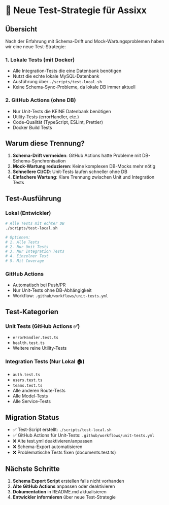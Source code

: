# 🎯 Neue Test-Strategie für Assixx

## Übersicht

Nach der Erfahrung mit Schema-Drift und Mock-Wartungsproblemen haben wir eine neue Test-Strategie:

### 1. **Lokale Tests (mit Docker)**
- Alle Integration-Tests die eine Datenbank benötigen
- Nutzt die echte lokale MySQL-Datenbank
- Ausführung über `./scripts/test-local.sh`
- Keine Schema-Sync-Probleme, da lokale DB immer aktuell

### 2. **GitHub Actions (ohne DB)**
- Nur Unit-Tests die KEINE Datenbank benötigen
- Utility-Tests (errorHandler, etc.)
- Code-Qualität (TypeScript, ESLint, Prettier)
- Docker Build Tests

## Warum diese Trennung?

1. **Schema-Drift vermeiden**: GitHub Actions hatte Probleme mit DB-Schema-Synchronisation
2. **Mock-Wartung reduzieren**: Keine komplexen DB-Mocks mehr nötig
3. **Schnellere CI/CD**: Unit-Tests laufen schneller ohne DB
4. **Einfachere Wartung**: Klare Trennung zwischen Unit und Integration Tests

## Test-Ausführung

### Lokal (Entwickler)
```bash
# Alle Tests mit echter DB
./scripts/test-local.sh

# Optionen:
# 1. Alle Tests
# 2. Nur Unit Tests
# 3. Nur Integration Tests
# 4. Einzelner Test
# 5. Mit Coverage
```

### GitHub Actions
- Automatisch bei Push/PR
- Nur Unit-Tests ohne DB-Abhängigkeit
- Workflow: `.github/workflows/unit-tests.yml`

## Test-Kategorien

### Unit Tests (GitHub Actions ✅)
- `errorHandler.test.ts`
- `health.test.ts`
- Weitere reine Utility-Tests

### Integration Tests (Nur Lokal 🏠)
- `auth.test.ts`
- `users.test.ts`
- `teams.test.ts`
- Alle anderen Route-Tests
- Alle Model-Tests
- Alle Service-Tests

## Migration Status

- ✅ Test-Script erstellt: `./scripts/test-local.sh`
- ✅ GitHub Actions für Unit-Tests: `.github/workflows/unit-tests.yml`
- ❌ Alte test.yml deaktivieren/anpassen
- ❌ Schema-Export automatisieren
- ❌ Problematische Tests fixen (documents.test.ts)

## Nächste Schritte

1. **Schema Export Script** erstellen falls nicht vorhanden
2. **Alte GitHub Actions** anpassen oder deaktivieren
3. **Dokumentation** in README.md aktualisieren
4. **Entwickler informieren** über neue Test-Strategie